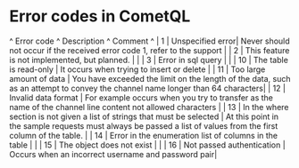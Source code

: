 
# Error codes in CometQL

^ Error code      ^ Description            ^ Comment ^
| 1     | Unspecified error| Never should not occur if the received error code 1, refer to the support        |
| 2     | This feature is not implemented, but planned.        |   | 
| 3     | Error in sql query        |  | 
| 10    | The table is read-only        | It occurs when trying to insert or delete  | 
| 11    | Too large amount of data        | You have exceeded the limit on the length of the data, such as an attempt to convey the channel name longer than 64 characters|
| 12    | Invalid data format        | For example occurs when you try to transfer as the name of the channel line content not allowed characters |
| 13    | In the where section is not given a list of strings that must be selected | At this point in the sample requests must always be passed a list of values from the first column of the table. |
| 14    | Error in the enumeration list of columns in the table | |
| 15    | The object does not exist | |
| 16    | Not passed authentication | Occurs when an incorrect username and password pair|